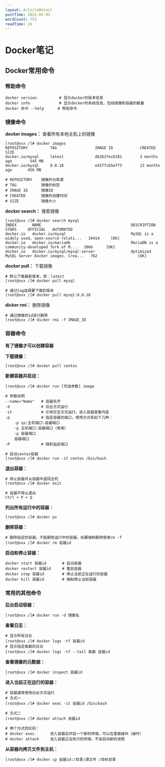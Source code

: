 ```yaml
---
layout: ArticleDetail
postTime: 2021-02-01
wordCount: 753
readTime: 2m
---
```


# Docker笔记

## Docker常用命令

### 帮助命令

~~~shell
docker version			# 显示docker的版本信息
docker info				# 显示docker的系统信息，包括镜像和容器的数量
docker 命令 --help	  # 帮助命令
~~~



### 镜像命令

**docker images：** 查看所有本地主机上的镜像

~~~shell
[root@xxx /]# docker images
REPOSITORY          TAG                 IMAGE ID            CREATED             SIZE
docker.io/mysql     latest              db2b37ec6181        3 months ago        545 MB
docker.io/mysql     8.0.18              ed1ffcb5eff3        13 months ago       456 MB

# REPOSITORY	镜像的仓库源
# TAG			镜像的标签
# IMAGE ID		镜像ID
# CREATED		镜像的创建时间
# SIZE			镜像大小
~~~

**docker search：** 搜索镜像

~~~shell
[root@xxx /]# docker search mysql
INDEX       NAME                                        DESCRIPTION                                     STARS     OFFICIAL   AUTOMATED
docker.io   docker.io/mysql                             MySQL is a widely used, open-source relati...   10414     [OK]       
docker.io   docker.io/mariadb                           MariaDB is a community-developed fork of M...   3866      [OK]       
docker.io   docker.io/mysql/mysql-server                Optimized MySQL Server Docker images. Crea...   762                  [OK]
~~~

**docker pull：** 下载镜像

~~~shell
# 默认下载最新版本，即：latest
[root@xxx /]# docker pull mysql

# 通过tag选择要下载的版本
[root@xxx /]# docker pull mysql:8.0.18
~~~

**dicker rmi：** 删除镜像

~~~shell
# 通过镜像的id进行删除
[root@xxx /]# dicker rmi -f IMAGE_ID
~~~



### 容器命令

**有了镜像才可以创建容器**

**下载镜像：**

~~~shell
[root@xxx /]# docker pull centos
~~~

**新建容器并启动：**

~~~shell
[root@xxx /]# docker run [可选参数] image

# 参数说明
--name="Name"	# 容器名字
-d				# 后台方式运行
-it				# 示用交互方式运行，进入容器查看内容
-p				# 指定容器的端口，使用方式有如下几种：
	-p ip:主机端口:容器端口
	-p 主机端口:容器端口（常用）
	-p 容器端口
	容器端口
-P				# 随机指定端口

# 启动centos容器
[root@xxx /]# docker run -it centos /bin/bash
~~~

**退出容器：**

~~~shell
# 停止容器并从容器中退回主机
[root@xxx /]# docker exit

# 容器不停止退出
Ctrl + P + Q
~~~

**列出所有运行中的容器：**

~~~shell
[root@xxx /]# docker ps
~~~

**删除容器：**

~~~shell
# 删除指定的容器，不能删除运行中的容器，如要强制删除使用rm -f
[root@xxx /]# docker rm 容器id
~~~

**启动和停止容器：**

~~~shell
docker start 容器id		# 启动容器
docker restart 容器id		# 重启容器
docker stop 容器id		# 停止当前正在运行的容器
docker kill 容器id		# 强制停止当前容器
~~~



### 常用的其他命令

**后台启动容器：**

~~~shell
[root@xxx /]# docker run -d 镜像名
~~~

**查看日志：**

~~~shell
# 显示所有日志
[root@xxx /]# docker logs -tf 容器id
# 显示指定条数的日志
[root@xxx /]# docker logs -tf --tail 条数 容器id
~~~

**查看镜像的元数据：**

~~~shell
[root@xxx /]# docker inspect 容器id
~~~

**进入当前正在运行的容器：**

~~~shell
# 容器通常使用后台方式运行
# 方式一
[root@xxx /]# docker exec -it 容器id /bin/bash

# 方式二
[root@xxx /]# docker attach 容器id

# 两个方式的区别：
# docker exec		进入容器后开启一个新的终端，可以在里面操作（操作）
# docker attach		进入容器正在执行的终端，不会启动新的进程
~~~

**从容器内拷贝文件到主机：**

~~~shell
[root@xxx /]# docker cp 容器id:/目录/源文件 /目标目录
~~~

